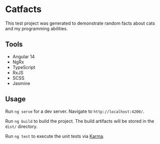 # Catfacts

This test project was generated to demonstrate random facts about cats and my programming abilities.

## Tools

- Angular 14
- NgRx
- TypeScript
- RxJS
- SCSS
- Jasmine

## Usage

Run `ng serve` for a dev server. Navigate to `http://localhost:4200/`.

Run `ng build` to build the project. The build artifacts will be stored in the `dist/` directory.

Run `ng test` to execute the unit tests via [Karma](https://karma-runner.github.io).
